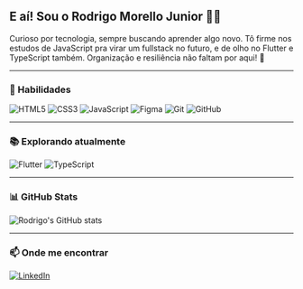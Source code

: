 ## E aí! Sou o Rodrigo Morello Junior 👨‍💻
Curioso por tecnologia, sempre buscando aprender algo novo. Tô firme nos estudos de JavaScript pra virar um fullstack no futuro, e de olho no Flutter e TypeScript também. Organização e resiliência não faltam por aqui! 🚀


---

### 🚀 Habilidades

![HTML5](https://img.shields.io/badge/HTML5-E34F26?style=for-the-badge&logo=html5&logoColor=white)
![CSS3](https://img.shields.io/badge/CSS3-1572B6?style=for-the-badge&logo=css3&logoColor=white)
![JavaScript](https://img.shields.io/badge/JavaScript-F7DF1E?style=for-the-badge&logo=javascript&logoColor=black)
![Figma](https://img.shields.io/badge/Figma-F24E1E?style=for-the-badge&logo=figma&logoColor=white)
![Git](https://img.shields.io/badge/Git-F05032?style=for-the-badge&logo=git&logoColor=white)
![GitHub](https://img.shields.io/badge/GitHub-181717?style=for-the-badge&logo=github&logoColor=white)

---

### 📚 Explorando atualmente

![Flutter](https://img.shields.io/badge/Flutter-02569B?style=for-the-badge&logo=flutter&logoColor=white)
![TypeScript](https://img.shields.io/badge/TypeScript-007ACC?style=for-the-badge&logo=typescript&logoColor=white)

---
<!--
 Futuramente irei colocar projetos que estou trabalhando.
### 💻 Projetos em destaque

- 📝 [Nome do Projeto](https://github.com/seremenedy/projeto1) - (descrição).
- 📱 [Nome do Projeto](https://github.com/seremendy/projeto2) - (descrição).

---

-->
### 📊 GitHub Stats

![Rodrigo's GitHub stats](https://github-readme-stats.vercel.app/api?username=seremendy&show_icons=true&theme=transparent)

---

### 📫 Onde me encontrar

[![LinkedIn](https://img.shields.io/badge/LinkedIn-0077B5?style=for-the-badge&logo=linkedin&logoColor=white)](https://www.linkedin.com/in/rodrigo-morello-dev/)

